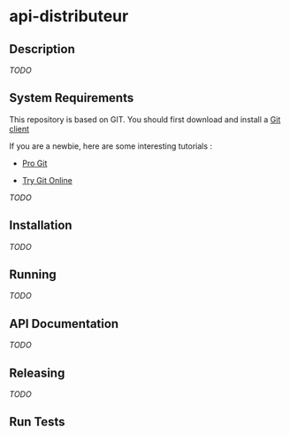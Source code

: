 # api-distributeur

## Description

*TODO*

## System Requirements

This repository is based on GIT. You should first download and install a [Git client](http://git-scm.com/download)

If you are a newbie, here are some interesting tutorials :

 * [Pro Git](http://git-scm.com/book/en/v2)

 * [Try Git Online](https://try.github.io/levels/1/challenges/1)



*TODO*

## Installation

*TODO*

## Running

*TODO*

## API Documentation

*TODO*

## Releasing

 *TODO*

## Run Tests
